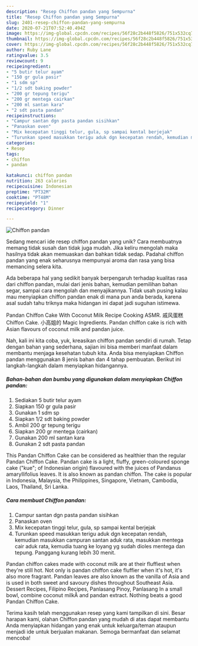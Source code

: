 ```yaml
---
description: "Resep Chiffon pandan yang Sempurna"
title: "Resep Chiffon pandan yang Sempurna"
slug: 2401-resep-chiffon-pandan-yang-sempurna
date: 2020-07-21T07:52:40.494Z
image: https://img-global.cpcdn.com/recipes/56f28c2b448f5826/751x532cq70/chiffon-pandan-foto-resep-utama.jpg
thumbnail: https://img-global.cpcdn.com/recipes/56f28c2b448f5826/751x532cq70/chiffon-pandan-foto-resep-utama.jpg
cover: https://img-global.cpcdn.com/recipes/56f28c2b448f5826/751x532cq70/chiffon-pandan-foto-resep-utama.jpg
author: Ruby Lane
ratingvalue: 3.5
reviewcount: 9
recipeingredient:
- "5 butir telur ayam"
- "150 gr gula pasir"
- "1 sdm sp"
- "1/2 sdt baking powder"
- "200 gr tepung terigu"
- "200 gr mentega cairkan"
- "200 ml santan kara"
- "2 sdt pasta pandan"
recipeinstructions:
- "Campur santan dgn pasta pandan sisihkan"
- "Panaskan oven"
- "Mix kecepatan tinggi telur, gula, sp sampai kental berjejak"
- "Turunkan speed masukkan terigu aduk dgn kecepatan rendah, kemudian masukkan campuran santan aduk rata, masukkan mentega cair aduk rata, kemudia tuang ke loyang yg sudah dioles mentega dan tepung. Panggang kurang lebih 30 menit."
categories:
- Resep
tags:
- chiffon
- pandan

katakunci: chiffon pandan 
nutrition: 263 calories
recipecuisine: Indonesian
preptime: "PT32M"
cooktime: "PT48M"
recipeyield: "1"
recipecategory: Dinner

---
```



![Chiffon pandan](https://img-global.cpcdn.com/recipes/56f28c2b448f5826/751x532cq70/chiffon-pandan-foto-resep-utama.jpg)

Sedang mencari ide resep chiffon pandan yang unik? Cara membuatnya memang tidak susah dan tidak juga mudah. Jika keliru mengolah maka hasilnya tidak akan memuaskan dan bahkan tidak sedap. Padahal chiffon pandan yang enak seharusnya mempunyai aroma dan rasa yang bisa memancing selera kita.

Ada beberapa hal yang sedikit banyak berpengaruh terhadap kualitas rasa dari chiffon pandan, mulai dari jenis bahan, kemudian pemilihan bahan segar, sampai cara mengolah dan menyajikannya. Tidak usah pusing kalau mau menyiapkan chiffon pandan enak di mana pun anda berada, karena asal sudah tahu triknya maka hidangan ini dapat jadi suguhan istimewa.

Pandan Chiffon Cake With Coconut Milk Recipe Cooking ASMR. 戚风蛋糕 Chiffon Cake. 小高姐的 Magic Ingredients. Pandan chiffon cake is rich with Asian flavours of coconut milk and pandan juice.


Nah, kali ini kita coba, yuk, kreasikan chiffon pandan sendiri di rumah. Tetap dengan bahan yang sederhana, sajian ini bisa memberi manfaat dalam membantu menjaga kesehatan tubuh kita. Anda bisa menyiapkan Chiffon pandan menggunakan 8 jenis bahan dan 4 tahap pembuatan. Berikut ini langkah-langkah dalam menyiapkan hidangannya.

<!--inarticleads1-->

##### Bahan-bahan dan bumbu yang digunakan dalam menyiapkan Chiffon pandan:

1. Sediakan 5 butir telur ayam
1. Siapkan 150 gr gula pasir
1. Gunakan 1 sdm sp
1. Siapkan 1/2 sdt baking powder
1. Ambil 200 gr tepung terigu
1. Siapkan 200 gr mentega (cairkan)
1. Gunakan 200 ml santan kara
1. Gunakan 2 sdt pasta pandan


This Pandan Chiffon Cake can be considered as healthier than the regular Pandan Chiffon Cake. Pandan cake is a light, fluffy, green-coloured sponge cake (&#34;kue&#34;; of Indonesian origin) flavoured with the juices of Pandanus amaryllifolius leaves. It is also known as pandan chiffon. The cake is popular in Indonesia, Malaysia, the Philippines, Singapore, Vietnam, Cambodia, Laos, Thailand, Sri Lanka. 

<!--inarticleads2-->

##### Cara membuat Chiffon pandan:

1. Campur santan dgn pasta pandan sisihkan
1. Panaskan oven
1. Mix kecepatan tinggi telur, gula, sp sampai kental berjejak
1. Turunkan speed masukkan terigu aduk dgn kecepatan rendah, kemudian masukkan campuran santan aduk rata, masukkan mentega cair aduk rata, kemudia tuang ke loyang yg sudah dioles mentega dan tepung. Panggang kurang lebih 30 menit.


Pandan chiffon cakes made with coconut milk are at their fluffiest when they&#39;re still hot. Not only is pandan chiffon cake fluffier when it&#39;s hot, it&#39;s also more fragrant. Pandan leaves are also known as the vanilla of Asia and is used in both sweet and savoury dishes throughout Southeast Asia. Dessert Recipes, Filipino Recipes, Panlasang Pinoy, Panlasang In a small bowl, combine coconut milkÂ and pandan extract. Nothing beats a good Pandan Chiffon Cake. 

Terima kasih telah menggunakan resep yang kami tampilkan di sini. Besar harapan kami, olahan Chiffon pandan yang mudah di atas dapat membantu Anda menyiapkan hidangan yang enak untuk keluarga/teman ataupun menjadi ide untuk berjualan makanan. Semoga bermanfaat dan selamat mencoba!
